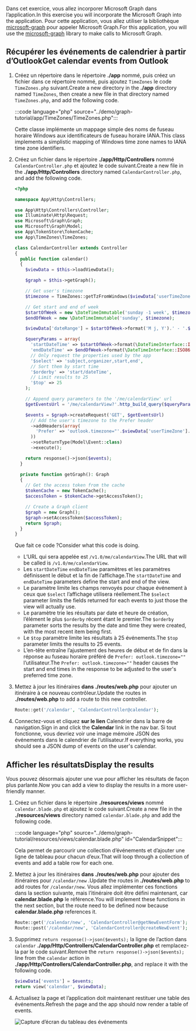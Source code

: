 <!-- markdownlint-disable MD002 MD041 -->

<span data-ttu-id="e0960-101">Dans cet exercice, vous allez incorporer Microsoft Graph dans l’application.</span><span class="sxs-lookup"><span data-stu-id="e0960-101">In this exercise you will incorporate the Microsoft Graph into the application.</span></span> <span data-ttu-id="e0960-102">Pour cette application, vous allez utiliser la bibliothèque [microsoft-graph](https://github.com/microsoftgraph/msgraph-sdk-php) pour appeler Microsoft Graph.</span><span class="sxs-lookup"><span data-stu-id="e0960-102">For this application, you will use the [microsoft-graph](https://github.com/microsoftgraph/msgraph-sdk-php) library to make calls to Microsoft Graph.</span></span>

## <a name="get-calendar-events-from-outlook"></a><span data-ttu-id="e0960-103">Récupérer les événements de calendrier à partir d’Outlook</span><span class="sxs-lookup"><span data-stu-id="e0960-103">Get calendar events from Outlook</span></span>

1. <span data-ttu-id="e0960-104">Créez un répertoire dans le répertoire **./app** nommé, puis créez un fichier dans ce répertoire nommé, puis ajoutez `TimeZones` le code `TimeZones.php` suivant.</span><span class="sxs-lookup"><span data-stu-id="e0960-104">Create a new directory in the **./app** directory named `TimeZones`, then create a new file in that directory named `TimeZones.php`, and add the following code.</span></span>

    :::code language="php" source="../demo/graph-tutorial/app/TimeZones/TimeZones.php":::

    <span data-ttu-id="e0960-105">Cette classe implémente un mappage simple des noms de fuseau horaire Windows aux identificateurs de fuseau horaire IANA.</span><span class="sxs-lookup"><span data-stu-id="e0960-105">This class implements a simplistic mapping of Windows time zone names to IANA time zone identifiers.</span></span>

1. <span data-ttu-id="e0960-106">Créez un fichier dans le répertoire **./app/Http/Controllers** nommé `CalendarController.php` et ajoutez le code suivant.</span><span class="sxs-lookup"><span data-stu-id="e0960-106">Create a new file in the **./app/Http/Controllers** directory named `CalendarController.php`, and add the following code.</span></span>

    ```php
    <?php

    namespace App\Http\Controllers;

    use App\Http\Controllers\Controller;
    use Illuminate\Http\Request;
    use Microsoft\Graph\Graph;
    use Microsoft\Graph\Model;
    use App\TokenStore\TokenCache;
    use App\TimeZones\TimeZones;

    class CalendarController extends Controller
    {
      public function calendar()
      {
        $viewData = $this->loadViewData();

        $graph = $this->getGraph();

        // Get user's timezone
        $timezone = TimeZones::getTzFromWindows($viewData['userTimeZone']);

        // Get start and end of week
        $startOfWeek = new \DateTimeImmutable('sunday -1 week', $timezone);
        $endOfWeek = new \DateTimeImmutable('sunday', $timezone);

        $viewData['dateRange'] = $startOfWeek->format('M j, Y').' - '.$endOfWeek->format('M j, Y');

        $queryParams = array(
          'startDateTime' => $startOfWeek->format(\DateTimeInterface::ISO8601),
          'endDateTime' => $endOfWeek->format(\DateTimeInterface::ISO8601),
          // Only request the properties used by the app
          '$select' => 'subject,organizer,start,end',
          // Sort them by start time
          '$orderby' => 'start/dateTime',
          // Limit results to 25
          '$top' => 25
        );

        // Append query parameters to the '/me/calendarView' url
        $getEventsUrl = '/me/calendarView?'.http_build_query($queryParams);

        $events = $graph->createRequest('GET', $getEventsUrl)
          // Add the user's timezone to the Prefer header
          ->addHeaders(array(
            'Prefer' => 'outlook.timezone="'.$viewData['userTimeZone'].'"'
          ))
          ->setReturnType(Model\Event::class)
          ->execute();

        return response()->json($events);
      }

      private function getGraph(): Graph
      {
        // Get the access token from the cache
        $tokenCache = new TokenCache();
        $accessToken = $tokenCache->getAccessToken();

        // Create a Graph client
        $graph = new Graph();
        $graph->setAccessToken($accessToken);
        return $graph;
      }
    }
    ```

    <span data-ttu-id="e0960-107">Que fait ce code ?</span><span class="sxs-lookup"><span data-stu-id="e0960-107">Consider what this code is doing.</span></span>

    - <span data-ttu-id="e0960-108">L’URL qui sera appelée est `/v1.0/me/calendarView`.</span><span class="sxs-lookup"><span data-stu-id="e0960-108">The URL that will be called is `/v1.0/me/calendarView`.</span></span>
    - <span data-ttu-id="e0960-109">Les `startDateTime` `endDateTime` paramètres et les paramètres définissent le début et la fin de l’affichage.</span><span class="sxs-lookup"><span data-stu-id="e0960-109">The `startDateTime` and `endDateTime` parameters define the start and end of the view.</span></span>
    - <span data-ttu-id="e0960-110">Le paramètre limite les champs renvoyés pour chaque événement à ceux que `$select` l’affichage utilisera réellement.</span><span class="sxs-lookup"><span data-stu-id="e0960-110">The `$select` parameter limits the fields returned for each events to just those the view will actually use.</span></span>
    - <span data-ttu-id="e0960-111">Le paramètre trie les résultats par date et heure de création, l’élément le plus `$orderby` récent étant le premier.</span><span class="sxs-lookup"><span data-stu-id="e0960-111">The `$orderby` parameter sorts the results by the date and time they were created, with the most recent item being first.</span></span>
    - <span data-ttu-id="e0960-112">Le `$top` paramètre limite les résultats à 25 événements.</span><span class="sxs-lookup"><span data-stu-id="e0960-112">The `$top` parameter limits the results to 25 events.</span></span>
    - <span data-ttu-id="e0960-113">L’en-tête entraîne l’ajustement des heures de début et de fin dans la réponse au fuseau horaire préféré de `Prefer: outlook.timezone=""` l’utilisateur.</span><span class="sxs-lookup"><span data-stu-id="e0960-113">The `Prefer: outlook.timezone=""` header causes the start and end times in the response to be adjusted to the user's preferred time zone.</span></span>

1. <span data-ttu-id="e0960-114">Mettez à jour les itinéraires **dans ./routes/web.php** pour ajouter un itinéraire à ce nouveau contrôleur.</span><span class="sxs-lookup"><span data-stu-id="e0960-114">Update the routes in **./routes/web.php** to add a route to this new controller.</span></span>

    ```php
    Route::get('/calendar', 'CalendarController@calendar');
    ```

1. <span data-ttu-id="e0960-115">Connectez-vous et cliquez **sur le lien** Calendrier dans la barre de navigation.</span><span class="sxs-lookup"><span data-stu-id="e0960-115">Sign in and click the **Calendar** link in the nav bar.</span></span> <span data-ttu-id="e0960-116">Si tout fonctionne, vous devriez voir une image mémoire JSON des événements dans le calendrier de l’utilisateur.</span><span class="sxs-lookup"><span data-stu-id="e0960-116">If everything works, you should see a JSON dump of events on the user's calendar.</span></span>

## <a name="display-the-results"></a><span data-ttu-id="e0960-117">Afficher les résultats</span><span class="sxs-lookup"><span data-stu-id="e0960-117">Display the results</span></span>

<span data-ttu-id="e0960-118">Vous pouvez désormais ajouter une vue pour afficher les résultats de façon plus parlante.</span><span class="sxs-lookup"><span data-stu-id="e0960-118">Now you can add a view to display the results in a more user-friendly manner.</span></span>

1. <span data-ttu-id="e0960-119">Créez un fichier dans le répertoire **./resources/views** nommé `calendar.blade.php` et ajoutez le code suivant.</span><span class="sxs-lookup"><span data-stu-id="e0960-119">Create a new file in the **./resources/views** directory named `calendar.blade.php` and add the following code.</span></span>

    :::code language="php" source="../demo/graph-tutorial/resources/views/calendar.blade.php" id="CalendarSnippet":::

    <span data-ttu-id="e0960-120">Cela permet de parcourir une collection d’événements et d’ajouter une ligne de tableau pour chacun d’eux.</span><span class="sxs-lookup"><span data-stu-id="e0960-120">That will loop through a collection of events and add a table row for each one.</span></span>

1. <span data-ttu-id="e0960-121">Mettez à jour les itinéraires **dans ./routes/web.php** pour ajouter des itinéraires pour `/calendar/new` .</span><span class="sxs-lookup"><span data-stu-id="e0960-121">Update the routes in **./routes/web.php** to add routes for `/calendar/new`.</span></span> <span data-ttu-id="e0960-122">Vous allez implémenter ces fonctions dans la section suivante, mais l’itinéraire doit être défini maintenant, car **calendar.blade.php** le référence.</span><span class="sxs-lookup"><span data-stu-id="e0960-122">You will implement these functions in the next section, but the route need to be defined now because **calendar.blade.php** references it.</span></span>

    ```php
    Route::get('/calendar/new', 'CalendarController@getNewEventForm');
    Route::post('/calendar/new', 'CalendarController@createNewEvent');
    ```

1. <span data-ttu-id="e0960-123">Supprimez `return response()->json($events);` la ligne de l’action dans `calendar` **./app/Http/Controllers/CalendarController.php** et remplacez-la par le code suivant.</span><span class="sxs-lookup"><span data-stu-id="e0960-123">Remove the `return response()->json($events);` line from the `calendar` action in **./app/Http/Controllers/CalendarController.php**, and replace it with the following code.</span></span>

    ```php
    $viewData['events'] = $events;
    return view('calendar', $viewData);
    ```

1. <span data-ttu-id="e0960-124">Actualisez la page et l’application doit maintenant restituer une table des événements.</span><span class="sxs-lookup"><span data-stu-id="e0960-124">Refresh the page and the app should now render a table of events.</span></span>

    ![Capture d’écran du tableau des événements](./images/add-msgraph-01.png)

